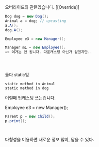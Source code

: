 오버라이드와 관련있습니다.
[[Override]]

```java
Dog dog = new Dog();  
Animal a = dog; // upcasting  
a.A();  
dog.A();

Employee e3 = new Manager(); 

Manager m1 = new Employee();
=> 이거는 안 됩니다. 다운캐스팅 아닌가 싶겠지만..





```
둘다 static임 
```
static method in Animal
static method in dog
```

이럴때 업캐스팅 쓰는겁니다. 

Employee e3 = new Manager(); 





```java 
Parent p = new Child();  
p.print();
``` 


```


```


다형성을 이용하면 새로운 정보 많이, 담을 수 있다.